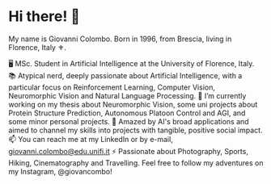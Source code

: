 # Hi there! 👋

My name is Giovanni Colombo. Born in 1996, from Brescia, living in Florence, Italy ⚜️.

🖥️ MSc. Student in Artificial Intelligence at the University of Florence, Italy.
📚 Atypical nerd, deeply passionate about Artificial Intelligence, with a particular focus on Reinforcement Learning, Computer Vision, Neuromorphic Vision and Natural Language Processing.
🔭 I’m currently working on my thesis about Neuromorphic Vision, some uni projects about Protein Structure Prediction, Autonomous Platoon Control and AGI, and some minor personal projects.
🚀 Amazed by AI's broad applications and aimed to channel my skills into projects with tangible, positive social impact.
📫 You can reach me at my LinkedIn or by e-mail, giovanni.colombo@edu.unifi.it
⚡ Passionate about Photography, Sports, Hiking, Cinematography and Travelling. Feel free to follow my adventures on my Instagram, @giovancombo!
